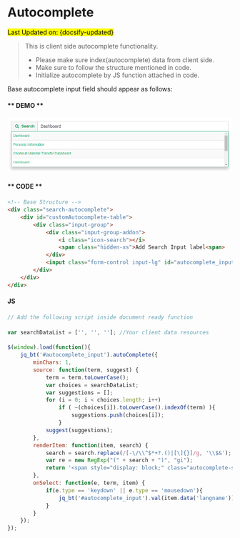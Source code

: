 # Autocomplete
<mark>Last Updated on: {docsify-updated}</mark>

> This is client side autocomplete functionality.
> 
> * Please make sure index(autocomplete) data from client side.
> * Make sure to follow the structure mentioned in code.
> * Initialize autocomplete by JS function attached in code.

Base autocomplete input field should appear as follows:

<!-- tabs:start -->

#### ** DEMO **

![Buttons Input Field](images/autocomplete.PNG)

#### ** CODE **

```HTML
<!-- Base Structure -->
<div class="search-autocomplete">
	<div id="customAutocomplete-table">
        <div class="input-group"> 
            <div class="input-group-addon">
                <i class="icon-search"></i>
                <span class="hidden-xs">Add Search Input label<span>
            </div>
			<input class="form-control input-lg" id="autocomplete_input" type="text" placeholder="Add placeholder">
       	</div>  
	</div>
</div>
```

#### JS

```js	
// Add the following script inside document ready function

var searchDataList = ['', '', '']; //Your client data resources

$(window).load(function(){
	jq_bt('#autocomplete_input').autoComplete({
	    minChars: 1,
	    source: function(term, suggest) {
	        term = term.toLowerCase();
	        var choices = searchDataList;
	        var suggestions = [];
	        for (i = 0; i < choices.length; i++)
	            if ( ~(choices[i]).toLowerCase().indexOf(term) ){
	                suggestions.push(choices[i]);
	            }
	        suggest(suggestions);
	    },
	    renderItem: function(item, search) {
	        search = search.replace(/[-\/\\^$*+?.()|[\]{}]/g, '\\$&');
	        var re = new RegExp("(" + search + ")", "gi");
	        return '<span style="display: block;" class="autocomplete-suggestion" data-langname="' + item + '">' + item + '</span>';
	    },
	    onSelect: function(e, term, item) {
	        if(e.type == 'keydown' || e.type == 'mousedown'){
	            jq_bt('#autocomplete_input').val(item.data('langname'));
	        }
	    }
	});
});

```

<!-- tabs:end -->